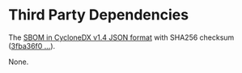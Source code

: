 # Third Party Dependencies

<!--[[[fill sbom_sha256()]]]-->
The [SBOM in CycloneDX v1.4 JSON format](https://git.sr.ht/~sthagen/medlar/blob/default/sbom/cdx.json) with SHA256 checksum ([3fba36f0 ...](https://git.sr.ht/~sthagen/medlar/blob/default/sbom/cdx.json.sha256 "sha256:3fba36f01ce924c813b36cfd8702c70709f67f4d7266431109511fc82710dc44")).
<!--[[[end]]] (checksum: 61bfac624fdd4822bae7623c7b50952a)-->

None.

